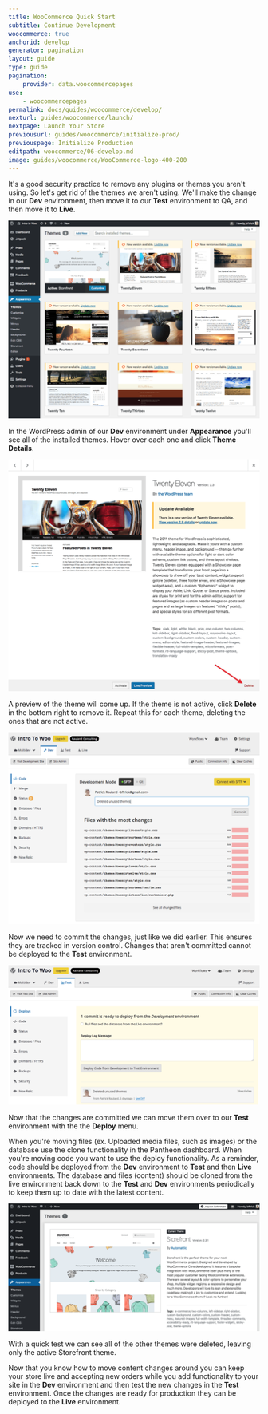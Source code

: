 ```yaml
---
title: WooCommerce Quick Start
subtitle: Continue Development
woocommerce: true
anchorid: develop
generator: pagination
layout: guide
type: guide
pagination:
    provider: data.woocommercepages
use:
    - woocommercepages
permalink: docs/guides/woocommerce/develop/
nexturl: guides/woocommerce/launch/
nextpage: Launch Your Store
previousurl: guides/woocommerce/initialize-prod/
previouspage: Initialize Production
editpath: woocommerce/06-develop.md
image: guides/woocommerce/WooCommerce-logo-400-200
---
```

It's a good security practice to remove any plugins or themes you aren't using. So let's get rid of the themes we aren't using. We'll make the change in our **<span class="glyphicons glyphicons-wrench"></span> Dev** environment, then move it to our **<span class="glyphicons glyphicons-equalizer"></span> Test** environment to QA, and then move it to **<span class="glyphicons glyphicons-cardio"></span> Live**.

![WordPress dashboard theme screen](/source/docs/assets/images/guides/woocommerce/27-WordPress-dashboard-theme-list.png)

In the WordPress admin of our **<span class="glyphicons glyphicons-wrench"></span> Dev** environment under **Appearance** you'll see all of the installed themes. Hover over each one and click **Theme Details**.

![Deleting a theme in the WordPress dashboard](/source/docs/assets/images/guides/woocommerce/28-WordPress-dashboard-delete-theme.png)

A preview of the theme will come up. If the theme is not active, click **Delete** in the bottom right to remove it. Repeat this for each theme, deleting the ones that are not active.

![Deleted files list in the Pantheon dashboard](/source/docs/assets/images/guides/woocommerce/29-Pantheon-dashboard-deleted-theme-file-changes.png)

Now we need to commit the changes, just like we did earlier. This ensures they are tracked in version control. Changes that aren't committed cannot be deployed to the **<span class="glyphicons glyphicons-equalizer"></span> Test** environment.

![Pantheon dashboard deployment log with deleted themes](/source/docs/assets/images/guides/woocommerce/30-Pantheon-dashboard-deleted-theme-deployment.jpg)

Now that the changes are committed we can move them over to our **<span class="glyphicons glyphicons-equalizer"></span> Test** environment with the the **<span class="glyphicons glyphicons-refresh"></span> Deploy** menu.

When you're moving files (ex. Uploaded media files, such as images) or the database use the clone functionality in the Pantheon dashboard. When you're moving code you want to use the deploy functionality. As a reminder, code should be deployed from the **<span class="glyphicons glyphicons-wrench"></span> Dev** environment to **<span class="glyphicons glyphicons-equalizer"></span> Test** and then **<span class="glyphicons glyphicons-cardio"></span> Live** environments. The database and files (content) should be cloned from the live environment back down to the **<span class="glyphicons glyphicons-equalizer"></span> Test** and **<span class="glyphicons glyphicons-wrench"></span> Dev** environments periodically to keep them up to date with the latest content.

![The WordPress dashboard showing only a single theme installed](/source/docs/assets/images/guides/woocommerce/31-WordPress-dashboard-single-theme.png)

With a quick test we can see all of the other themes were deleted, leaving only the active  Storefront theme.

Now that you know how to move content changes around you can keep your store live and accepting new orders while you add functionality to your site in the **<span class="glyphicons glyphicons-wrench"></span> Dev** environment and then test the new changes in the **<span class="glyphicons glyphicons-equalizer"></span> Test** environment. Once the changes are ready for production they can be deployed to the **<span class="glyphicons glyphicons-cardio"></span> Live** environment.
